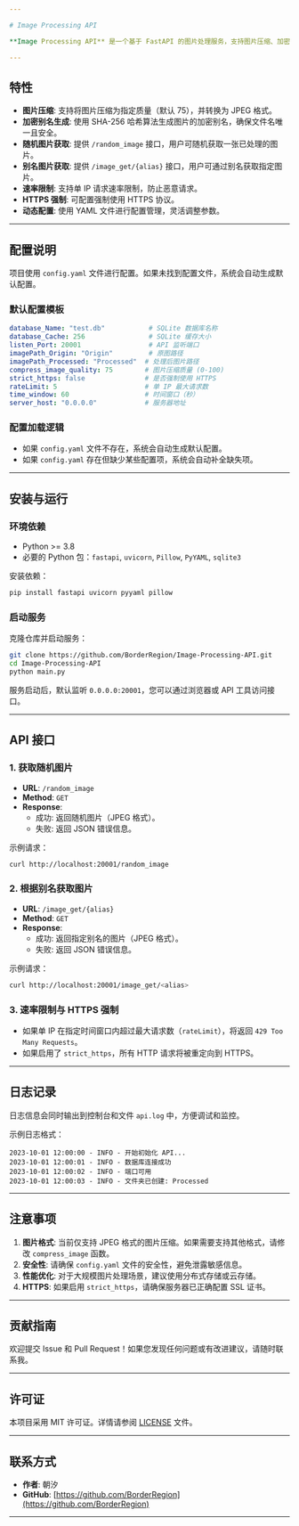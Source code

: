 ```yaml
---

# Image Processing API

**Image Processing API** 是一个基于 FastAPI 的图片处理服务，支持图片压缩、加密别名生成、随机图片获取等功能，并通过 SQLite 数据库存储图片信息。该项目旨在提供一个高效、可扩展的图片处理解决方案。

---
```


## 特性

- **图片压缩**: 支持将图片压缩为指定质量（默认 75），并转换为 JPEG 格式。
- **加密别名生成**: 使用 SHA-256 哈希算法生成图片的加密别名，确保文件名唯一且安全。
- **随机图片获取**: 提供 `/random_image` 接口，用户可随机获取一张已处理的图片。
- **别名图片获取**: 提供 `/image_get/{alias}` 接口，用户可通过别名获取指定图片。
- **速率限制**: 支持单 IP 请求速率限制，防止恶意请求。
- **HTTPS 强制**: 可配置强制使用 HTTPS 协议。
- **动态配置**: 使用 YAML 文件进行配置管理，灵活调整参数。

---

## 配置说明

项目使用 `config.yaml` 文件进行配置。如果未找到配置文件，系统会自动生成默认配置。

### 默认配置模板

```yaml
database_Name: "test.db"           # SQLite 数据库名称
database_Cache: 256                # SQLite 缓存大小
listen_Port: 20001                 # API 监听端口
imagePath_Origin: "Origin"         # 原图路径
imagePath_Processed: "Processed"  # 处理后图片路径
compress_image_quality: 75        # 图片压缩质量 (0-100)
strict_https: false               # 是否强制使用 HTTPS
rateLimit: 5                      # 单 IP 最大请求数
time_window: 60                   # 时间窗口（秒）
server_host: "0.0.0.0"            # 服务器地址
```

### 配置加载逻辑

- 如果 `config.yaml` 文件不存在，系统会自动生成默认配置。
- 如果 `config.yaml` 存在但缺少某些配置项，系统会自动补全缺失项。

---

## 安装与运行

### 环境依赖

- Python >= 3.8
- 必要的 Python 包：`fastapi`, `uvicorn`, `Pillow`, `PyYAML`, `sqlite3`

安装依赖：

```bash
pip install fastapi uvicorn pyyaml pillow
```

### 启动服务

克隆仓库并启动服务：

```bash
git clone https://github.com/BorderRegion/Image-Processing-API.git
cd Image-Processing-API
python main.py
```

服务启动后，默认监听 `0.0.0.0:20001`，您可以通过浏览器或 API 工具访问接口。

---

## API 接口

### 1. 获取随机图片

- **URL**: `/random_image`
- **Method**: `GET`
- **Response**:
  - 成功: 返回随机图片（JPEG 格式）。
  - 失败: 返回 JSON 错误信息。

示例请求：

```bash
curl http://localhost:20001/random_image
```

### 2. 根据别名获取图片

- **URL**: `/image_get/{alias}`
- **Method**: `GET`
- **Response**:
  - 成功: 返回指定别名的图片（JPEG 格式）。
  - 失败: 返回 JSON 错误信息。

示例请求：

```bash
curl http://localhost:20001/image_get/<alias>
```

### 3. 速率限制与 HTTPS 强制

- 如果单 IP 在指定时间窗口内超过最大请求数（`rateLimit`），将返回 `429 Too Many Requests`。
- 如果启用了 `strict_https`，所有 HTTP 请求将被重定向到 HTTPS。

---

## 日志记录

日志信息会同时输出到控制台和文件 `api.log` 中，方便调试和监控。

示例日志格式：

```
2023-10-01 12:00:00 - INFO - 开始初始化 API...
2023-10-01 12:00:01 - INFO - 数据库连接成功
2023-10-01 12:00:02 - INFO - 端口可用
2023-10-01 12:00:03 - INFO - 文件夹已创建: Processed
```

---

## 注意事项

1. **图片格式**: 当前仅支持 JPEG 格式的图片压缩。如果需要支持其他格式，请修改 `compress_image` 函数。
2. **安全性**: 请确保 `config.yaml` 文件的安全性，避免泄露敏感信息。
3. **性能优化**: 对于大规模图片处理场景，建议使用分布式存储或云存储。
4. **HTTPS**: 如果启用 `strict_https`，请确保服务器已正确配置 SSL 证书。

---

## 贡献指南

欢迎提交 Issue 和 Pull Request！如果您发现任何问题或有改进建议，请随时联系我。

---

## 许可证

本项目采用 MIT 许可证。详情请参阅 [LICENSE](LICENSE) 文件。

---

## 联系方式

- **作者**: 朝汐
- **GitHub**: [https://github.com/BorderRegion](https://github.com/BorderRegion)

---
